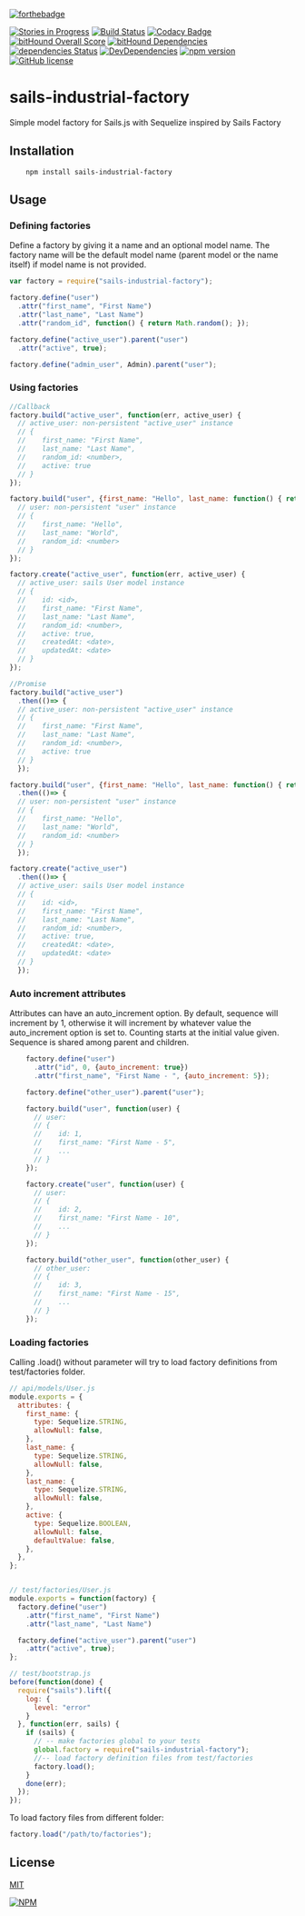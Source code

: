 [![forthebadge](http://forthebadge.com/images/badges/built-by-codebabes.svg)](https://jaque.me/)

[![Stories in Progress](https://img.shields.io/waffle/label/malpercio/sails-industrial-factory/in%20progress.svg?style=flat)](https://waffle.io/malpercio/sails-industrial-factory)
[![Build Status](https://david-dm.org/malpercio/sails-industrial-factory.svg)](https://travis-ci.org/malpercio/sails-industrial-factory)
[![Codacy Badge](https://api.codacy.com/project/badge/Grade/c988b9a0675b43ff964e76168b9975c3)](https://www.codacy.com/app/danielglezespinoza/sails-industrial-factory?utm_source=github.com&amp;utm_medium=referral&amp;utm_content=malpercio/sails-industrial-factory&amp;utm_campaign=Badge_Grade)
[![bitHound Overall Score](https://www.bithound.io/github/malpercio/sails-industrial-factory/badges/score.svg)](https://www.bithound.io/github/malpercio/sails-industrial-factory)
[![bitHound Dependencies](https://www.bithound.io/github/malpercio/sails-industrial-factory/badges/dependencies.svg)](https://www.bithound.io/github/malpercio/sails-industrial-factory/master/dependencies/npm)
[![dependencies Status](https://david-dm.org/malpercio/sails-industrial-factory/status.svg)](https://david-dm.org/malpercio/sails-industrial-factory)
[![DevDependencies](https://david-dm.org/malpercio/sails-industrial-factory/dev-status.svg)](https://david-dm.org/malpercio/sails-industrial-factory)
[![npm version](https://badge.fury.io/js/sails-industrial-factory.svg)](https://badge.fury.io/js/sails-industrial-factory)
[![GitHub license](https://img.shields.io/badge/license-MIT-blue.svg)](https://raw.githubusercontent.com/malpercio/sails-industrial-factory/master/LICENSE)

# sails-industrial-factory
Simple model factory for Sails.js with Sequelize inspired by Sails Factory

## Installation
```
    npm install sails-industrial-factory
```
## Usage

### Defining factories

Define a factory by giving it a name and an optional model name. The factory name will be the default model name (parent model or the name itself) if model name is not provided.

```js
var factory = require("sails-industrial-factory");

factory.define("user")
  .attr("first_name", "First Name")
  .attr("last_name", "Last Name")
  .attr("random_id", function() { return Math.random(); });

factory.define("active_user").parent("user")
  .attr("active", true);

factory.define("admin_user", Admin).parent("user");
```

### Using factories
```js
//Callback
factory.build("active_user", function(err, active_user) {
  // active_user: non-persistent "active_user" instance
  // {
  //    first_name: "First Name",
  //    last_name: "Last Name",
  //    random_id: <number>,
  //    active: true
  // }
});

factory.build("user", {first_name: "Hello", last_name: function() { return "World"; }}, function(err, user) {
  // user: non-persistent "user" instance
  // {
  //    first_name: "Hello",
  //    last_name: "World",
  //    random_id: <number>
  // }
});

factory.create("active_user", function(err, active_user) {
  // active_user: sails User model instance
  // {
  //    id: <id>,
  //    first_name: "First Name",
  //    last_name: "Last Name",
  //    random_id: <number>,
  //    active: true,
  //    createdAt: <date>,
  //    updatedAt: <date>
  // }
});

//Promise
factory.build("active_user")
  .then(()=> {
  // active_user: non-persistent "active_user" instance
  // {
  //    first_name: "First Name",
  //    last_name: "Last Name",
  //    random_id: <number>,
  //    active: true
  // }
  });

factory.build("user", {first_name: "Hello", last_name: function() { return "World"; }})
  .then(()=> {
  // user: non-persistent "user" instance
  // {
  //    first_name: "Hello",
  //    last_name: "World",
  //    random_id: <number>
  // }
  });

factory.create("active_user")
  .then(()=> {
  // active_user: sails User model instance
  // {
  //    id: <id>,
  //    first_name: "First Name",
  //    last_name: "Last Name",
  //    random_id: <number>,
  //    active: true,
  //    createdAt: <date>,
  //    updatedAt: <date>
  // }
  });
```
### Auto increment attributes

Attributes can have an auto_increment option. By default, sequence will increment by 1, otherwise it will increment by whatever value the auto_increment option is set to. Counting starts at the initial value given. Sequence is shared among parent and children.

```js
    factory.define("user")
      .attr("id", 0, {auto_increment: true})
      .attr("first_name", "First Name - ", {auto_increment: 5});

    factory.define("other_user").parent("user");

    factory.build("user", function(user) {
      // user:
      // {
      //    id: 1,
      //    first_name: "First Name - 5",
      //    ...
      // }
    });

    factory.create("user", function(user) {
      // user:
      // {
      //    id: 2,
      //    first_name: "First Name - 10",
      //    ...
      // }
    });

    factory.build("other_user", function(other_user) {
      // other_user:
      // {
      //    id: 3,
      //    first_name: "First Name - 15",
      //    ...
      // }
    });
```

### Loading factories

Calling .load() without parameter will try to load factory definitions from test/factories folder.
```js
// api/models/User.js
module.exports = {
  attributes: {
    first_name: {
      type: Sequelize.STRING,
      allowNull: false,
    },
    last_name: {
      type: Sequelize.STRING,
      allowNull: false,
    },
    last_name: {
      type: Sequelize.STRING,
      allowNull: false,
    },
    active: {
      type: Sequelize.BOOLEAN,
      allowNull: false,
      defaultValue: false,
    },
  },
};


// test/factories/User.js
module.exports = function(factory) {
  factory.define("user")
    .attr("first_name", "First Name")
    .attr("last_name", "Last Name")

  factory.define("active_user").parent("user")
    .attr("active", true);
};

// test/bootstrap.js
before(function(done) {
  require("sails").lift({
    log: {
      level: "error"
    }
  }, function(err, sails) {
    if (sails) {
      // -- make factories global to your tests
      global.factory = require("sails-industrial-factory");
      //-- load factory definition files from test/factories
      factory.load();
    }
    done(err);
  });
});
```

To load factory files from different folder:

```js
factory.load("/path/to/factories");
```

## License
[MIT](./LICENSE)


[![NPM](https://nodei.co/npm/sails-industrial-factory.png?downloads=true&downloadRank=true&stars=true)](https://nodei.co/npm/sails-industrial-factory/)
